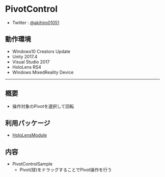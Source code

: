 # PivotControl
- Twitter : [@akihiro01051](https://twitter.com/akihiro01051)

## 動作環境
- Windows10 Creators Update
- Unity 2017.4
- Visual Studio 2017
- HoloLens RS4
- Windows MixedReality Device

----------

## 概要
- 操作対象のPivotを選択して回転

## 利用パッケージ
- [HoloLensModule](https://github.com/akihiro0105/HoloLensModule)

## 内容
- PivotControlSample
    + Pivot(球)をドラッグすることでPivot操作を行う
    